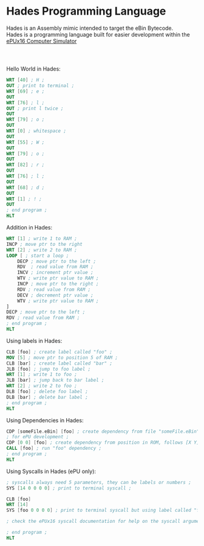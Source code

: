 # Hades Programming Language

Hades is an Assembly mimic intended to target the eBin Bytecode.\
Hades is a programming language built for easier development within the [ePUx16 Computer Simulator](https://github.com/Nadelio/ePU/tree/main/eBF%20External%20Programming/bin)

# 
\
Hello World in Hades:
```nasm
WRT [40] ; H ;
OUT ; print to terminal ;
WRT [69] ; e ;
OUT
WRT [76] ; l ;
OUT ; print l twice ;
OUT
WRT [79] ; o ;
OUT
WRT [0] ; whitespace ;
OUT
WRT [55] ; W ;
OUT
WRT [79] ; o ;
OUT
WRT [82] ; r ;
OUT
WRT [76] ; l ;
OUT
WRT [68] ; d ;
OUT
WRT [1] ; ! ;
OUT
; end program ;
HLT
```
Addition in Hades:
```nasm
WRT [1] ; write 1 to RAM ;
INCP ; move ptr to the right
WRT [2] ; write 2 to RAM ;
LOOP [ ; start a loop ;
    DECP ; move ptr to the left ;
    RDV  ; read value from RAM ;
    INCV ; increment ptr value ;
    WTV ; write ptr value to RAM ;
    INCP ; move ptr to the right ;
    RDV ; read value from RAM ;
    DECV ; decrement ptr value ;
    WTV ; write ptr value to RAM ;
]
DECP ; move ptr to the left ;
RDV ; read value from RAM ;
; end program ;
HLT
```
Using labels in Hades:
```nasm
CLB [foo] ; create label called "foo" ;
MOV [5] ; move ptr to position 5 of RAM ;
CLB [bar] ; create label called "bar" ;
JLB [foo] ; jump to foo label ;
WRT [1] ; write 1 to foo ;
JLB [bar] ; jump back to bar label ;
WRT [2] ; write 2 to foo ;
DLB [foo] ; delete foo label ;
DLB [bar] ; delete bar label ;
; end program ;
HLT
```
Using Dependencies in Hades:
```nasm
CDP [someFile.eBin] [foo] ; create dependency from file "someFile.eBin" and call it "foo" ;
; for ePU development ;
CDP [0 0] [foo] ; create dependency from position in ROM, follows [X Y] format;
CALL [foo] ; run "foo" dependency ;
; end program ;
HLT
```
Using Syscalls in Hades (ePU only):
```nasm
; syscalls always need 5 parameters, they can be labels or numbers ;
SYS [14 0 0 0 0] ; print to terminal syscall ;

CLB [foo]
WRT [14]
SYS [foo 0 0 0 0] ; print to terminal syscall but using label called "foo" ;

; check the ePUx16 syscall documentation for help on the syscall arguments ;

; end program ;
HLT
```